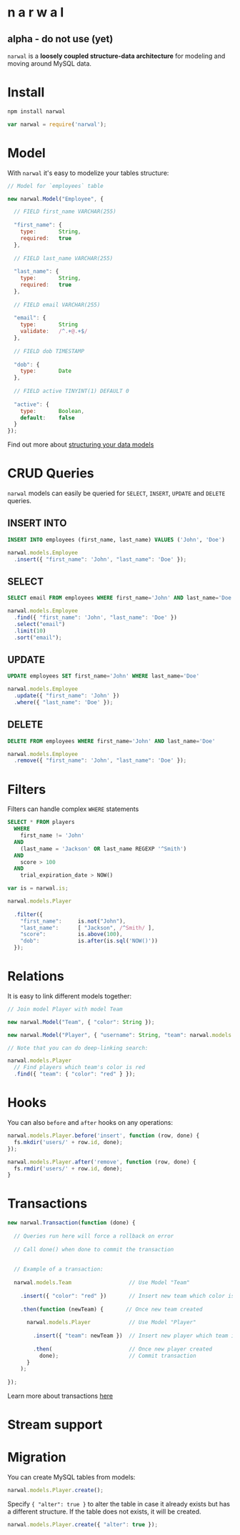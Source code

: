 n    a    r    w    a    l
==========================

## alpha - do not use (yet)

`narwal` is a **loosely coupled structure-data architecture** for modeling and moving around MySQL data.

# Install

```bash
npm install narwal
```

```js
var narwal = require('narwal');
```

# Model

With `narwal` it's easy to modelize your tables structure:

```js
// Model for `employees` table

new narwal.Model("Employee", {

  // FIELD first_name VARCHAR(255)
  
  "first_name": {
    type:       String,
    required:   true
  },
  
  // FIELD last_name VARCHAR(255)
  
  "last_name": {
    type:       String,
    required:   true
  },
  
  // FIELD email VARCHAR(255)
  
  "email": {
    type:       String
    validate:   /^.+@.+$/
  },
  
  // FIELD dob TIMESTAMP
  
  "dob": {
    type:       Date
  },
  
  // FIELD active TINYINT(1) DEFAULT 0
  
  "active": {
    type:       Boolean,
    default:    false
  }
});
```

Find out more about [structuring your data models](docs/Structure.md)

# CRUD Queries

`narwal` models can easily be queried for `SELECT`, `INSERT`, `UPDATE` and `DELETE` queries.

## INSERT INTO

```sql
INSERT INTO employees (first_name, last_name) VALUES ('John', 'Doe')
```

```js
narwal.models.Employee
  .insert({ "first_name": 'John', "last_name": 'Doe' });
```

## SELECT

```sql
SELECT email FROM employees WHERE first_name='John' AND last_name='Doe' LIMIT 10 ORDER BY email ASC
```

```js
narwal.models.Employee
  .find({ "first_name": 'John', "last_name": 'Doe' })
  .select("email")
  .limit(10)
  .sort("email");
```

## UPDATE

```sql
UPDATE employees SET first_name='John' WHERE last_name='Doe'
```

```js
narwal.models.Employee
  .update({ "first_name": 'John' })
  .where({ "last_name": 'Doe' });
```

## DELETE

```sql
DELETE FROM employees WHERE first_name='John' AND last_name='Doe'
```

```js
narwal.models.Employee
  .remove({ "first_name": 'John', "last_name": 'Doe' });
```

# Filters

Filters can handle complex `WHERE` statements

```sql
SELECT * FROM players 
  WHERE 
    first_name != 'John' 
  AND
    (last_name = 'Jackson' OR last_name REGEXP '^Smith')
  AND
    score > 100
  AND
    trial_expiration_date > NOW()
```

```js
var is = narwal.is;

narwal.models.Player
  
  .filter({
    "first_name":     is.not("John"),
    "last_name":      [ "Jackson", /^Smith/ ],
    "score":          is.above(100),
    "dob":            is.after(is.sql('NOW()'))
  });
```

# Relations

It is easy to link different models together:

```js
// Join model Player with model Team

new narwal.Model("Team", { "color": String });

new narwal.Model("Player", { "username": String, "team": narwal.models.Team });

// Note that you can do deep-linking search:

narwal.models.Player
  // Find players which team's color is red
  .find({ "team": { "color": "red" } });
```

# Hooks

You can also `before` and `after` hooks on any operations:

```js
narwal.models.Player.before('insert', function (row, done) {
  fs.mkdir('users/' + row.id, done);
});

narwal.models.Player.after('remove', function (row, done) {
  fs.rmdir('users/' + row.id, done);
}
```

# Transactions

```js
new narwal.Transaction(function (done) {
  
  // Queries run here will force a rollback on error
  
  // Call done() when done to commit the transaction
  
  
  // Example of a transaction:
  
  narwal.models.Team                  // Use Model "Team"
    
    .insert({ "color": "red" })       // Insert new team which color is red
    
    .then(function (newTeam) {       // Once new team created
      
      narwal.models.Player            // Use Model "Player"
        
        .insert({ "team": newTeam })  // Insert new player which team is the newly created team
        
        .then(                        // Once new player created
          done);                      // Commit transaction
      }
    );
  
});
```

Learn more about transactions [here](docs/Transactions.md)

# Stream support

# Migration

You can create MySQL tables from models:

```js
narwal.models.Player.create();
```

Specify `{ "alter": true }` to alter the table in case it already exists but has a different structure. If the table does not exists, it will be created.

```js
narwal.models.Player.create({ "alter": true });
```
